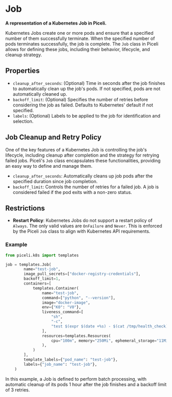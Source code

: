 # Job

**A representation of a Kubernetes Job in Piceli.**

Kubernetes Jobs create one or more pods and ensure that a specified number of them successfully terminate. When the specified number of pods terminates successfully, the job is complete. The `Job` class in Piceli allows for defining these jobs, including their behavior, lifecycle, and cleanup strategy.

## Properties

- `cleanup_after_seconds`: (Optional) Time in seconds after the job finishes to automatically clean up the job's pods. If not specified, pods are not automatically cleaned up.
- `backoff_limit`: (Optional) Specifies the number of retries before considering the job as failed. Defaults to Kubernetes' default if not specified.
- `labels`: (Optional) Labels to be applied to the job for identification and selection.

## Job Cleanup and Retry Policy

One of the key features of a Kubernetes Job is controlling the job's lifecycle, including cleanup after completion and the strategy for retrying failed jobs. Piceli's `Job` class encapsulates these functionalities, providing an easy way to define and manage them.

- `cleanup_after_seconds`: Automatically cleans up job pods after the specified duration since job completion.
- `backoff_limit`: Controls the number of retries for a failed job. A job is considered failed if the pod exits with a non-zero status.

## Restrictions

- **Restart Policy**: Kubernetes Jobs do not support a restart policy of `Always`. The only valid values are `OnFailure` and `Never`. This is enforced by the Piceli `Job` class to align with Kubernetes API requirements.

### Example

```python
from piceli.k8s import templates

job = templates.Job(
        name="test-job",
        image_pull_secrets=["docker-registry-credentials"],
        backoff_limit=1,
        containers=[
            templates.Container(
                name="test-job",
                command=["python", "--version"],
                image="docker-image",
                env={"K0": "V0"},
                liveness_command=[
                    "sh",
                    "-c",
                    "test $(expr $(date +%s) - $(cat /tmp/health_check)) -lt 60",
                ],
                resources=templates.Resources(
                    cpu="100m", memory="250Mi", ephemeral_storage="11Mi"
                ),
            )
        ],
        template_labels={"pod_name": "test-job"},
        labels={"job_name": "test-job"},
    )
```

In this example, a Job is defined to perform batch processing, with automatic cleanup of its pods 1 hour after the job finishes and a backoff limit of 3 retries.
